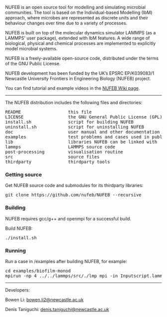
NUFEB is an open source tool for modelling and simulating microbial communities.
The tool is based on the Individual-based Modelling (IbM) approach, 
where microbes are represented as discrete units and their
behaviour changes over time due to a variety of processes. 

NUFEB is built on top of the molecular dynamics simulator
LAMMPS (as a LAMMPS' user package), extended with IbM features. 
A wide range of biological, physical and
chemical processes are implemented to explicitly model microbial systems. 

NUFEB is a freely-available open-source code, distributed under the terms
of the GNU Public License.

NUFEB development has been funded by the UK’s EPSRC EP/K039083/1 
Newcastle University Frontiers in Engineering Biology (NUFEB) project.

You can find tutorial and example videos in the [NUFEB Wiki page](https://github.com/nufeb/NUFEB/wiki).

---------------------------------------------------------------------------

The NUFEB distribution includes the following files and directories:
<pre>
README                  this file 
LICENSE                 the GNU General Public License (GPL)
install.sh              script for building NUFEB 
uninstall.sh            script for uninstalling NUFEB 
doc                     user manual and other documentation 
examples                test problems and cases used in publications 
lib                     libraries NUFEB can be linked with 
lammps                  LAMMPS source code
post-processing         visualisation routine 
src                     source files 
thirdparty              thirdparty tools
</pre>

### Getting source
Get NUFEB source code and submodules for its thirdparty libraries:
<pre>
git clone https://github.com/nufeb/NUFEB --recursive
</pre>

### Building
NUFEB requires gcc/g++ and openmpi for a successful build.

Build NUFEB:
<pre>
./install.sh
</pre>

### Running
Run a case in /examples after building NUFEB, for example:
<pre>
cd examples/biofilm-monod
mpirun -np 4 ../../lammps/src/./lmp_mpi -in Inputscript.lammps
</pre>

---------------------------------------------------------------------------
Developers:

Bowen Li: bowen.li2@newcastle.ac.uk

Denis Taniguchi: denis.taniguchi@newcastle.ac.uk

